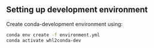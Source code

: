 ## Setting up development environment

Create conda-development environment using:

```bash
conda env create -f environment.yml
conda activate whl2conda-dev
```


